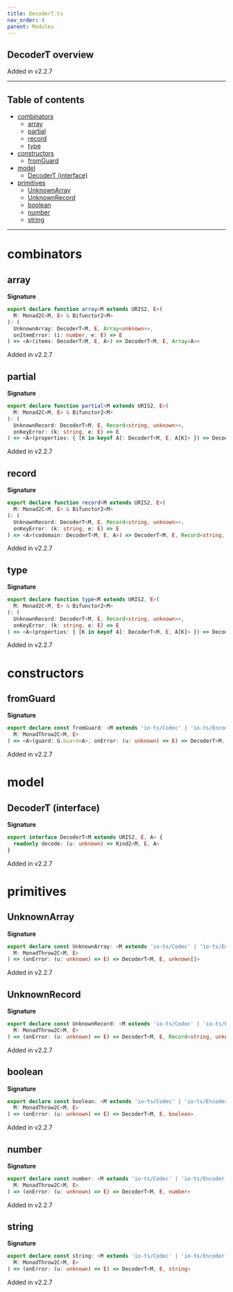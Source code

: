 ```yaml
---
title: DecoderT.ts
nav_order: 4
parent: Modules
---
```


## DecoderT overview

Added in v2.2.7

---

<h2 class="text-delta">Table of contents</h2>

- [combinators](#combinators)
  - [array](#array)
  - [partial](#partial)
  - [record](#record)
  - [type](#type)
- [constructors](#constructors)
  - [fromGuard](#fromguard)
- [model](#model)
  - [DecoderT (interface)](#decodert-interface)
- [primitives](#primitives)
  - [UnknownArray](#unknownarray)
  - [UnknownRecord](#unknownrecord)
  - [boolean](#boolean)
  - [number](#number)
  - [string](#string)

---

# combinators

## array

**Signature**

```ts
export declare function array<M extends URIS2, E>(
  M: Monad2C<M, E> & Bifunctor2<M>
): (
  UnknownArray: DecoderT<M, E, Array<unknown>>,
  onItemError: (i: number, e: E) => E
) => <A>(items: DecoderT<M, E, A>) => DecoderT<M, E, Array<A>>
```

Added in v2.2.7

## partial

**Signature**

```ts
export declare function partial<M extends URIS2, E>(
  M: Monad2C<M, E> & Bifunctor2<M>
): (
  UnknownRecord: DecoderT<M, E, Record<string, unknown>>,
  onKeyError: (k: string, e: E) => E
) => <A>(properties: { [K in keyof A]: DecoderT<M, E, A[K]> }) => DecoderT<M, E, Partial<{ [K in keyof A]: A[K] }>>
```

Added in v2.2.7

## record

**Signature**

```ts
export declare function record<M extends URIS2, E>(
  M: Monad2C<M, E> & Bifunctor2<M>
): (
  UnknownRecord: DecoderT<M, E, Record<string, unknown>>,
  onKeyError: (k: string, e: E) => E
) => <A>(codomain: DecoderT<M, E, A>) => DecoderT<M, E, Record<string, A>>
```

Added in v2.2.7

## type

**Signature**

```ts
export declare function type<M extends URIS2, E>(
  M: Monad2C<M, E> & Bifunctor2<M>
): (
  UnknownRecord: DecoderT<M, E, Record<string, unknown>>,
  onKeyError: (k: string, e: E) => E
) => <A>(properties: { [K in keyof A]: DecoderT<M, E, A[K]> }) => DecoderT<M, E, { [K in keyof A]: A[K] }>
```

Added in v2.2.7

# constructors

## fromGuard

**Signature**

```ts
export declare const fromGuard: <M extends 'io-ts/Codec' | 'io-ts/Encoder' | 'Either', E>(
  M: MonadThrow2C<M, E>
) => <A>(guard: G.Guard<A>, onError: (u: unknown) => E) => DecoderT<M, E, A>
```

Added in v2.2.7

# model

## DecoderT (interface)

**Signature**

```ts
export interface DecoderT<M extends URIS2, E, A> {
  readonly decode: (u: unknown) => Kind2<M, E, A>
}
```

Added in v2.2.7

# primitives

## UnknownArray

**Signature**

```ts
export declare const UnknownArray: <M extends 'io-ts/Codec' | 'io-ts/Encoder' | 'Either', E>(
  M: MonadThrow2C<M, E>
) => (onError: (u: unknown) => E) => DecoderT<M, E, unknown[]>
```

Added in v2.2.7

## UnknownRecord

**Signature**

```ts
export declare const UnknownRecord: <M extends 'io-ts/Codec' | 'io-ts/Encoder' | 'Either', E>(
  M: MonadThrow2C<M, E>
) => (onError: (u: unknown) => E) => DecoderT<M, E, Record<string, unknown>>
```

Added in v2.2.7

## boolean

**Signature**

```ts
export declare const boolean: <M extends 'io-ts/Codec' | 'io-ts/Encoder' | 'Either', E>(
  M: MonadThrow2C<M, E>
) => (onError: (u: unknown) => E) => DecoderT<M, E, boolean>
```

Added in v2.2.7

## number

**Signature**

```ts
export declare const number: <M extends 'io-ts/Codec' | 'io-ts/Encoder' | 'Either', E>(
  M: MonadThrow2C<M, E>
) => (onError: (u: unknown) => E) => DecoderT<M, E, number>
```

Added in v2.2.7

## string

**Signature**

```ts
export declare const string: <M extends 'io-ts/Codec' | 'io-ts/Encoder' | 'Either', E>(
  M: MonadThrow2C<M, E>
) => (onError: (u: unknown) => E) => DecoderT<M, E, string>
```

Added in v2.2.7
